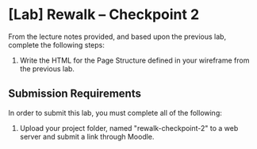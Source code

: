 # [Lab] Rewalk – Checkpoint 2

From the lecture notes provided, and based upon the previous lab, complete the following steps:

  1. Write the HTML for the Page Structure defined in your wireframe from the previous lab.

## Submission Requirements

In order to submit this lab, you must complete all of the following:

  1. Upload your project folder, named "rewalk-checkpoint-2" to  a web server and submit a link through Moodle.
